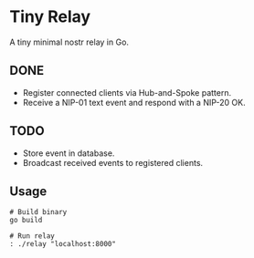 # Tiny Relay

A tiny minimal nostr relay in Go.

## DONE

- Register connected clients via Hub-and-Spoke pattern.
- Receive a NIP-01 text event and respond with a NIP-20 OK.

## TODO

- Store event in database.
- Broadcast received events to registered clients.

## Usage

```shell
# Build binary
go build

# Run relay
: ./relay "localhost:8000"
```
